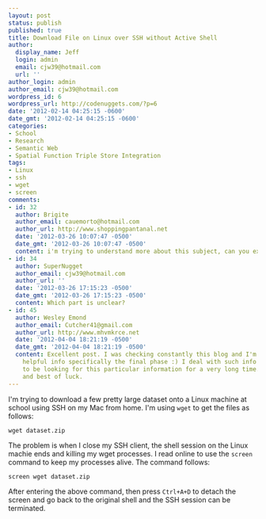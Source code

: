 ```yaml
---
layout: post
status: publish
published: true
title: Download File on Linux over SSH without Active Shell
author:
  display_name: Jeff
  login: admin
  email: cjw39@hotmail.com
  url: ''
author_login: admin
author_email: cjw39@hotmail.com
wordpress_id: 6
wordpress_url: http://codenuggets.com/?p=6
date: '2012-02-14 04:25:15 -0600'
date_gmt: '2012-02-14 04:25:15 -0600'
categories:
- School
- Research
- Semantic Web
- Spatial Function Triple Store Integration
tags:
- Linux
- ssh
- wget
- screen
comments:
- id: 32
  author: Brigite
  author_email: cauemorto@hotmail.com
  author_url: http://www.shoppingpantanal.net
  date: '2012-03-26 10:07:47 -0500'
  date_gmt: '2012-03-26 10:07:47 -0500'
  content: i'm trying to understand more about this subject, can you explain it clearer?
- id: 34
  author: SuperNugget
  author_email: cjw39@hotmail.com
  author_url: ''
  date: '2012-03-26 17:15:23 -0500'
  date_gmt: '2012-03-26 17:15:23 -0500'
  content: Which part is unclear?
- id: 45
  author: Wesley Emond
  author_email: Cutcher41@gmail.com
  author_url: http://www.mhvmkrce.net
  date: '2012-04-04 18:21:19 -0500'
  date_gmt: '2012-04-04 18:21:19 -0500'
  content: Excellent post. I was checking constantly this blog and I'm inspired! Extremely
    helpful info specifically the final phase :) I deal with such info much. I used
    to be looking for this particular information for a very long time. Thank you
    and best of luck.
---
```

I'm trying to download a few pretty large dataset onto a Linux machine at school using SSH on my Mac from home. I'm using `wget` to get the files as follows:

```
wget dataset.zip
```

The problem is when I close my SSH client, the shell session on the Linux machie ends and killing my wget processes. I read online to use the `screen` command to keep my processes alive. The command follows:

```
screen wget dataset.zip
```

After entering the above command, then press `Ctrl+A+D` to detach the screen and go back to the original shell and the SSH session can be terminated.

